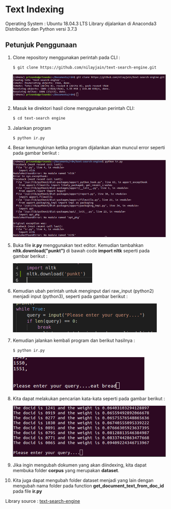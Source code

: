 # Text Indexing
Operating System : Ubuntu 18.04.3 LTS
Library dijalankan di Anaconda3 Distribution dan Python versi 3.7.3

## Petunjuk Penggunaan
1. Clone repository menggunakan perintah pada CLI :
    ```bash
    $ git clone https://github.com/nilayjain/text-search-engine.git
    ```
    ![](screenshot/text-clone.png)
    
2. Masuk ke direktori hasil clone menggunakan perintah CLI:
    ```bash
    $ cd text-search engine
    ```
3. Jalankan program
    ```bash
    $ python ir.py
    ```

4. Besar kemungkinan ketika program dijalankan akan muncul error seperti pada gambar berikut : 

    ![](screenshot/text-nltk-error.png)

5. Buka file **ir.py** menggunakan text editor. Kemudian tambahkan **nltk.download("punkt")** di bawah code **import nltk** seperti pada gambar berikut :

    ![](screenshot/text-punkt.png)

6. Kemudian ubah perintah untuk menginput dari raw_input (python2) menjadi input (python3), seperti pada gambar berikut :

    ![](screenshot/text-input.png)

7. Kemudian jalankan kembali program dan berikut hasilnya :
    ```bash
    $ python ir.py
    ```
    ![](screenshot/text-search0.png)

8. Kita dapat melakukan pencarian kata-kata seperti pada gambar berikut :

    ![](screenshot/text-search1.png)

9. Jika ingin mengubah dokumen yang akan diindexing, kita dapat membuka folder **corpus** yang merupakan **dataset**.
10. Kita juga dapat mengubah folder dataset menjadi yang lain dengan mengubah nama folder pada function **get_document_text_from_doc_id** pada file **ir.py**

Library source : [text-search-engine](https://github.com/nilayjain/text-search-engine.git)
